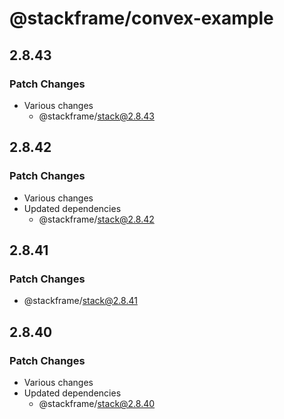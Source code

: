 # @stackframe/convex-example

## 2.8.43

### Patch Changes

- Various changes
  - @stackframe/stack@2.8.43

## 2.8.42

### Patch Changes

- Various changes
- Updated dependencies
  - @stackframe/stack@2.8.42

## 2.8.41

### Patch Changes

- @stackframe/stack@2.8.41

## 2.8.40

### Patch Changes

- Various changes
- Updated dependencies
  - @stackframe/stack@2.8.40
